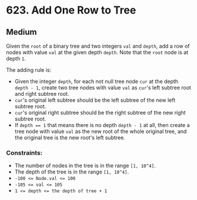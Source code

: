 # 623. Add One Row to Tree

## Medium

Given the `root` of a binary tree and two integers `val` and `depth`, add a row of nodes with value `val` at the given
depth `depth`. Note that the `root` node is at depth `1`.

The adding rule is:

- Given the integer `depth`, for each not null tree node `cur` at the depth `depth - 1`, create two tree nodes with
  value `val` as `cur`'s left subtree root and right subtree root.
- `cur`'s original left subtree should be the left subtree of the new left subtree root.
- `cur`'s original right subtree should be the right subtree of the new right subtree root.
- If `depth == 1` that means there is no depth `depth - 1` at all, then create a tree node with value `val` as the new
  root of the whole original tree, and the original tree is the new root's left subtree.

### Constraints:

- The number of nodes in the tree is in the range `[1, 10^4]`.
- The depth of the tree is in the range `[1, 10^4]`.
- `-100 <= Node.val <= 100`
- `-105 <= val <= 105`
- `1 <= depth <= the depth of tree + 1`
